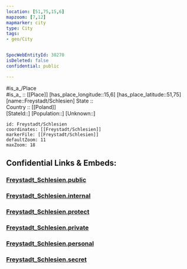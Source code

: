 ```yaml
---
location: [51,75,15,6] 
mapzoom: [7,12] 
mapmarker: city 
type: City
tags:
- geo/City


SpocWebEntityId: 30270
isDeleted: false
confidential: public

---
```

#is_a_/Place  
#is_a_ :: [[Place]] 
[has_place_longitude::15,6] 
[has_place_latitude::51,75] 
[name::Freystadt/Schlesien] 
State ::  
Country :: [[Poland]]  
[StateId::] 
[Population::] 
[Unknown::] 


```leaflet
id: Freystadt/Schlesien
coordinates: [[Freystadt/Schlesien]] 
markerFile: [[Freystadt/Schlesien]] 
defaultZoom: 11 
maxZoom: 18
```


## Confidential Links & Embeds: 

### [Freystadt_Schlesien.public](/_public/\Earth\Continent\Europe\Europe~East\Poland\CityFreystadt_Schlesien.public.md) 

### [Freystadt_Schlesien.internal](/_internal/\Earth\Continent\Europe\Europe~East\Poland\CityFreystadt_Schlesien.internal.md) 

### [Freystadt_Schlesien.protect](/_protect/\Earth\Continent\Europe\Europe~East\Poland\CityFreystadt_Schlesien.protect.md) 

### [Freystadt_Schlesien.private](/_private/\Earth\Continent\Europe\Europe~East\Poland\CityFreystadt_Schlesien.private.md) 

### [Freystadt_Schlesien.personal](/_personal/\Earth\Continent\Europe\Europe~East\Poland\CityFreystadt_Schlesien.personal.md) 

### [Freystadt_Schlesien.secret](/_secret/\Earth\Continent\Europe\Europe~East\Poland\CityFreystadt_Schlesien.secret.md)

